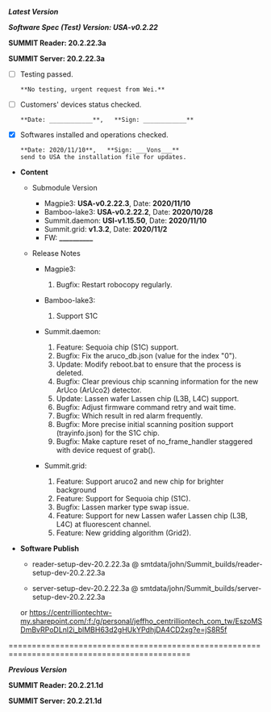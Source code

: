 



***Latest Version***

***Software Spec (Test) Version: USA-v0.2.22***

**SUMMIT Reader: 20.2.22.3a**

**SUMMIT Server: 20.2.22.3a**

* [ ] Testing passed.

      **No testing, urgent request from Wei.**

* [ ] Customers' devices status checked.

      **Date: ____________**,   **Sign: ____________**

* [X] Softwares installed and operations checked.

      **Date: 2020/11/10**,   **Sign: ___Vons___**
      send to USA the installation file for updates.

*  **Content**  
    *  Submodule Version  
        *  Magpie3: **USA-v0.2.22.3**,          Date: **2020/11/10**  
        *  Bamboo-lake3: **USA-v0.2.22.2**,          Date: **2020/10/28**  
        *  Summit.daemon: **USI-v1.15.50**,          Date: **2020/11/10**  
        *  Summit.grid: **v1.3.2**,          Date: **2020/11/2**  
        *  FW: **__________**

    *  Release Notes  
        *  Magpie3:  
            1. Bugfix: Restart robocopy regularly.
  
        *  Bamboo-lake3:
            1. Support S1C
  
        *  Summit.daemon:  
            1. Feature: Sequoia chip (S1C) support.  
            2. Bugfix: Fix the aruco_db.json (value for the index "0").  
            3. Update: Modify reboot.bat to ensure that the process is deleted.  
            4. Bugfix: Clear previous chip scanning information for the new ArUco (ArUco2) detector.  
            5. Update: Lassen wafer Lassen chip (L3B, L4C) support.
            6. Bugfix: Adjust firmware command retry and wait time.  
            7. Bugfix: Which result in red alarm frequently.  
            8. Bugfix: More precise initial scanning position support (trayinfo.json) for the S1C chip.
            9. Bugfix: Make capture reset of no_frame_handler staggered with device request of grab().
  
        *  Summit.grid:
            1. Feature: Support aruco2 and new chip for brighter background  
            2. Feature: Support for Sequoia chip (S1C).  
            3. Bugfix: Lassen marker type swap issue.  
            4. Feature: Support for new Lassen wafer Lassen chip (L3B, L4C) at fluorescent channel.  
            5. Feature: New gridding algorithm (Grid2).
  
* **Software Publish** 

    * reader-setup-dev-20.2.22.3a @ smtdata/john/Summit_builds/reader-setup-dev-20.2.22.3a

    * server-setup-dev-20.2.22.3a @ smtdata/john/Summit_builds/server-setup-dev-20.2.22.3a

    or https://centrilliontechtw-my.sharepoint.com/:f:/g/personal/jeffho_centrilliontech_com_tw/EszoMSDmBvRPoDLnl2i_blMBH63d2gHUkYPdhjDA4CD2xg?e=jS8R5f

=============================================================================================

***Previous Version***

**SUMMIT Reader: 20.2.21.1d**

**SUMMIT Server: 20.2.21.1d**
